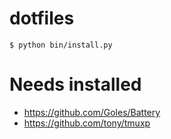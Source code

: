 dotfiles
========

    $ python bin/install.py

Needs installed
===============

- https://github.com/Goles/Battery
- https://github.com/tony/tmuxp

